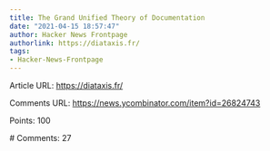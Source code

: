 ```yaml
---
title: The Grand Unified Theory of Documentation
date: "2021-04-15 18:57:47"
author: Hacker News Frontpage
authorlink: https://diataxis.fr/
tags:
- Hacker-News-Frontpage
---
```


<p>Article URL: <a href="https://diataxis.fr/">https://diataxis.fr/</a></p>
<p>Comments URL: <a href="https://news.ycombinator.com/item?id=26824743">https://news.ycombinator.com/item?id=26824743</a></p>
<p>Points: 100</p>
<p># Comments: 27</p>
